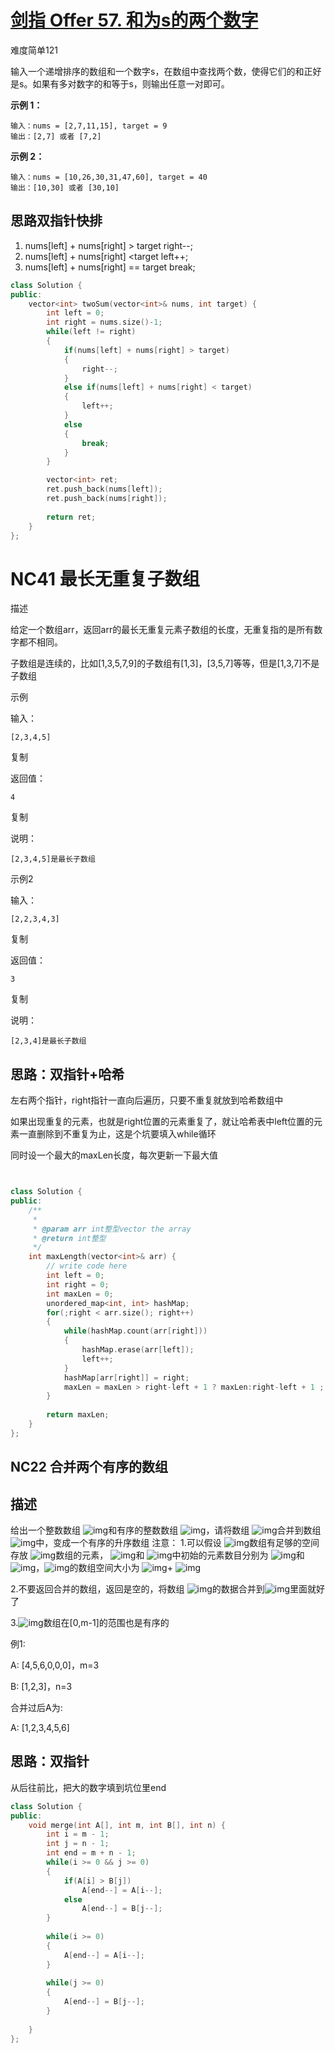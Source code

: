 # [剑指 Offer 57. 和为s的两个数字](https://leetcode-cn.com/problems/he-wei-sde-liang-ge-shu-zi-lcof/)

难度简单121

输入一个递增排序的数组和一个数字s，在数组中查找两个数，使得它们的和正好是s。如果有多对数字的和等于s，则输出任意一对即可。

 

**示例 1：**

```
输入：nums = [2,7,11,15], target = 9
输出：[2,7] 或者 [7,2]
```

**示例 2：**

```
输入：nums = [10,26,30,31,47,60], target = 40
输出：[10,30] 或者 [30,10]
```

## 思路双指针快排

1. nums[left] + nums[right] > target  right--;
2. nums[left] + nums[right] <target    left++;
3. nums[left] + nums[right] == target  break;

```c++
class Solution {
public:
    vector<int> twoSum(vector<int>& nums, int target) {
        int left = 0;
        int right = nums.size()-1;
        while(left != right)
        {
            if(nums[left] + nums[right] > target)
            {
                right--;
            }
            else if(nums[left] + nums[right] < target)
            {
                left++;
            }
            else
            {
                break;
            }
        }

        vector<int> ret;
        ret.push_back(nums[left]);
        ret.push_back(nums[right]);
        
        return ret;
    }
};
```

# **NC41** **最长无重复子数组**

描述

给定一个数组arr，返回arr的最长无重复元素子数组的长度，无重复指的是所有数字都不相同。

子数组是连续的，比如[1,3,5,7,9]的子数组有[1,3]，[3,5,7]等等，但是[1,3,7]不是子数组

 示例

输入：

```
[2,3,4,5]
```

复制

返回值：

```
4
```

复制

说明：

```
[2,3,4,5]是最长子数组    
```

 示例2

输入：

```
[2,2,3,4,3]
```

复制

返回值：

```
3
```

复制

说明：

```
[2,3,4]是最长子数组   
```

## 思路：双指针+哈希

左右两个指针，right指针一直向后遍历，只要不重复就放到哈希数组中

如果出现重复的元素，也就是right位置的元素重复了，就让哈希表中left位置的元素一直删除到不重复为止，这是个坑要填入while循环

同时设一个最大的maxLen长度，每次更新一下最大值

```c++


class Solution {
public:
    /**
     * 
     * @param arr int整型vector the array
     * @return int整型
     */
    int maxLength(vector<int>& arr) {
        // write code here
        int left = 0;
        int right = 0;
        int maxLen = 0;
        unordered_map<int, int> hashMap;
        for(;right < arr.size(); right++)
        {
            while(hashMap.count(arr[right]))
            {
                hashMap.erase(arr[left]);
                left++;
            }
            hashMap[arr[right]] = right;
            maxLen = maxLen > right-left + 1 ? maxLen:right-left + 1 ;
        }
        
        return maxLen;
    }
};
```

## **NC22** **合并两个有序的数组**

## 描述

给出一个整数数组 ![img](https://www.nowcoder.com/equation?tex=A%20%5C)和有序的整数数组 ![img](https://www.nowcoder.com/equation?tex=B%5C)，请将数组 ![img](https://www.nowcoder.com/equation?tex=B%5C)合并到数组 ![img](https://www.nowcoder.com/equation?tex=A%5C)中，变成一个有序的升序数组
注意：
1.可以假设 ![img](https://www.nowcoder.com/equation?tex=A%5C)数组有足够的空间存放 ![img](https://www.nowcoder.com/equation?tex=B%5C)数组的元素， ![img](https://www.nowcoder.com/equation?tex=A%5C)和 ![img](https://www.nowcoder.com/equation?tex=B%5C)中初始的元素数目分别为 ![img](https://www.nowcoder.com/equation?tex=m%5C)和 ![img](https://www.nowcoder.com/equation?tex=n%5C)，![img](https://www.nowcoder.com/equation?tex=A%5C)的数组空间大小为 ![img](https://www.nowcoder.com/equation?tex=m%5C)+ ![img](https://www.nowcoder.com/equation?tex=n%5C)

2.不要返回合并的数组，返回是空的，将数组 ![img](https://www.nowcoder.com/equation?tex=B%5C)的数据合并到![img](https://www.nowcoder.com/equation?tex=A%5C)里面就好了

3.![img](https://www.nowcoder.com/equation?tex=A%5C)数组在[0,m-1]的范围也是有序的

例1:

A: [4,5,6,0,0,0]，m=3

B: [1,2,3]，n=3

合并过后A为:

A: [1,2,3,4,5,6]

## 思路：双指针

从后往前比，把大的数字填到坑位里end

```c++
class Solution {
public:
    void merge(int A[], int m, int B[], int n) {
        int i = m - 1;
        int j = n - 1;
        int end = m + n - 1;
        while(i >= 0 && j >= 0)
        {
            if(A[i] > B[j])
                A[end--] = A[i--];
            else
                A[end--] = B[j--];
        }
        
        while(i >= 0)
        {
            A[end--] = A[i--];
        }
        
        while(j >= 0)
        {
            A[end--] = B[j--];
        }
       
    }
};
```

